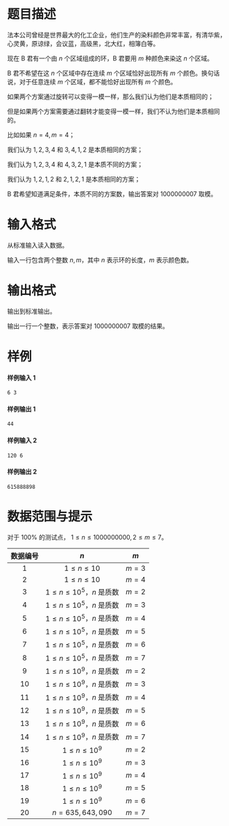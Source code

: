 
# 题目描述

法本公司曾经是世界最大的化工企业，他们生产的染料颜色非常丰富，有清华紫，心灵黄，原谅绿，会议蓝，高级黑，北大红，相簿白等。

现在 B 君有一个由 $n$ 个区域组成的环，B 君要用 $m$ 种颜色来染这 $n$ 个区域。

B 君不希望在这 $n$ 个区域中存在连续 $m$ 个区域恰好出现所有 $m$ 个颜色。换句话说，对于任意连续 $m$ 个区域，都不能恰好出现所有 $m$ 个颜色。

如果两个方案通过旋转可以变得一模一样，那么我们认为他们是本质相同的；

但是如果两个方案需要通过翻转才能变得一模一样，我们不认为他们是本质相同的。

比如如果 $n=4, m = 4$；

我们认为 $1, 2, 3, 4$ 和 $3, 4, 1, 2$ 是本质相同的方案；

我们认为 $1, 2, 3, 4$ 和 $4, 3, 2, 1$ 是本质不同的方案；

我们认为 $1, 2, 1, 2$ 和 $2, 1, 2, 1$ 是本质相同的方案；

B 君希望知道满足条件，本质不同的方案数，输出答案对 $1000000007$ 取模。

# 输入格式

从标准输入读入数据。

输入一行包含两个整数 $n, m$，其中 $n$ 表示环的长度，$m$ 表示颜色数。

# 输出格式

输出到标准输出。

输出一行一个整数，表示答案对 $1000000007$ 取模的结果。

# 样例

#### 样例输入 1
```plain
6 3
```

#### 样例输出 1
```plain
44
```

#### 样例输入 2
```plain
120 6
```

#### 样例输出 2
```plain
615888898
```

# 数据范围与提示

对于 $100\%$ 的测试点， $1 \leq n \leq 1000000000, 2 \leq m \leq 7$。

<!-- BEGIN: Migrated markdown table -->

| 数据编号 | $n$ | $m$ |
|:-:|:-:|:-:|
| 1 | $1 \leq n \leq 10$ | $m = 3$ |
| 2 | $1 \leq n \leq 10$ | $m = 4$ |
| 3 | $1 \leq n \leq 10^{5}$，$n$ 是质数 | $m = 2$ |
| 4 | $1 \leq n \leq 10^{5}$，$n$ 是质数 | $m = 3$ |
| 5 | $1 \leq n \leq 10^{5}$，$n$ 是质数 | $m = 4$ |
| 6 | $1 \leq n \leq 10^{5}$，$n$ 是质数 | $m = 5$ |
| 7 | $1 \leq n \leq 10^{5}$，$n$ 是质数 | $m = 6$ |
| 8 | $1 \leq n \leq 10^{5}$，$n$ 是质数 | $m = 7$ |
| 9 | $1 \leq n \leq 10^{9}$，$n$ 是质数 | $m = 2$ |
| 10 | $1 \leq n \leq 10^{9}$，$n$ 是质数 | $m = 3$ |
| 11 | $1 \leq n \leq 10^{9}$，$n$ 是质数 | $m = 4$ |
| 12 | $1 \leq n \leq 10^{9}$，$n$ 是质数 | $m = 5$ |
| 13 | $1 \leq n \leq 10^{9}$，$n$ 是质数 | $m = 6$ |
| 14 | $1 \leq n \leq 10^{9}$，$n$ 是质数 | $m = 7$ |
| 15 | $1 \leq n \leq 10^{9}$ | $m = 2$ |
| 16 | $1 \leq n \leq 10^{9}$ | $m = 3$ |
| 17 | $1 \leq n \leq 10^{9}$ | $m = 4$ |
| 18 | $1 \leq n \leq 10^{9}$ | $m = 5$ |
| 19 | $1 \leq n \leq 10^{9}$ | $m = 6$ |
| 20 | $n = 635,643,090$ | $m = 7$ |

<!-- Migrated from original HTML table:
<table><thead>
<tr>
<th rowspan="1" style='text-align:center'>数据编号</th>
<th rowspan="1" style='text-align:center'>$n$ </th>
<th rowspan="1" style='text-align:center'>$m$ </th>
</tr>
</thead>
<tbody>
<tr>
<td rowspan="1" style='text-align:center'>1</td>
<td rowspan="2" style='text-align:center'>$1 \leq n \leq 10$ </td>
<td rowspan="1" style='text-align:center'>$m = 3$ </td>
</tr>
<tr>
<td rowspan="1" style='text-align:center'>2</td>
<td rowspan="1" style='text-align:center'>$m = 4$ </td>
</tr>
<tr>
<td rowspan="1" style='text-align:center'>3</td>
<td rowspan="6" style='text-align:center'>$1 \leq n \leq 10^{5}$，$n$ 是质数</td>
<td rowspan="1" style='text-align:center'>$m = 2$ </td>
</tr>
<tr>
<td rowspan="1" style='text-align:center'>4</td>
<td rowspan="1" style='text-align:center'>$m = 3$ </td>
</tr>
<tr>
<td rowspan="1" style='text-align:center'>5</td>
<td rowspan="1" style='text-align:center'>$m = 4$ </td>
</tr>
<tr>
<td rowspan="1" style='text-align:center'>6</td>
<td rowspan="1" style='text-align:center'>$m = 5$ </td>
</tr>
<tr>
<td rowspan="1" style='text-align:center'>7</td>
<td rowspan="1" style='text-align:center'>$m = 6$ </td>
</tr>
<tr>
<td rowspan="1" style='text-align:center'>8</td>
<td rowspan="1" style='text-align:center'>$m = 7$ </td>
</tr>
<tr>
<td rowspan="1" style='text-align:center'>9</td>
<td rowspan="6" style='text-align:center'>$1 \leq n \leq 10^{9}$，$n$ 是质数</td>
<td rowspan="1" style='text-align:center'>$m = 2$ </td>
</tr>
<tr>
<td rowspan="1" style='text-align:center'>10</td>
<td rowspan="1" style='text-align:center'>$m = 3$ </td>
</tr>
<tr>
<td rowspan="1" style='text-align:center'>11</td>
<td rowspan="1" style='text-align:center'>$m = 4$ </td>
</tr>
<tr>
<td rowspan="1" style='text-align:center'>12</td>
<td rowspan="1" style='text-align:center'>$m = 5$ </td>
</tr>
<tr>
<td rowspan="1" style='text-align:center'>13</td>
<td rowspan="1" style='text-align:center'>$m = 6$ </td>
</tr>
<tr>
<td rowspan="1" style='text-align:center'>14</td>
<td rowspan="1" style='text-align:center'>$m = 7$ </td>
</tr>
<tr>
<td rowspan="1" style='text-align:center'>15</td>
<td rowspan="5" style='text-align:center'>$1 \leq n \leq 10^{9}$ </td>
<td rowspan="1" style='text-align:center'>$m = 2$ </td>
</tr>
<tr>
<td rowspan="1" style='text-align:center'>16</td>
<td rowspan="1" style='text-align:center'>$m = 3$ </td>
</tr>
<tr>
<td rowspan="1" style='text-align:center'>17</td>
<td rowspan="1" style='text-align:center'>$m = 4$ </td>
</tr>
<tr>
<td rowspan="1" style='text-align:center'>18</td>
<td rowspan="1" style='text-align:center'>$m = 5$ </td>
</tr>
<tr>
<td rowspan="1" style='text-align:center'>19</td>
<td rowspan="1" style='text-align:center'>$m = 6$ </td>
</tr>
<tr>
<td rowspan="1" style='text-align:center'>20</td>
<td rowspan="1" style='text-align:center'>$n = 635,643,090$ </td>
<td rowspan="1" style='text-align:center'>$m = 7$ </td>
</tr>
</tbody></table>
-->

<!-- END: Migrated markdown table --> 

